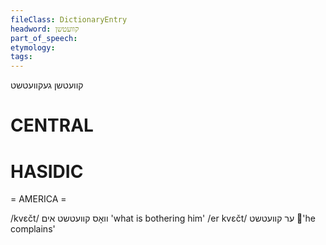```yaml
---
fileClass: DictionaryEntry
headword: קוועטשן
part_of_speech: 
etymology: 
tags: 
---
```

קוועטשן
געקוועטשט

CENTRAL
========

HASIDIC
=======
= AMERICA = 

/kvɛčt/ וואָס קוועטשט אים 'what is bothering him'
/er kvɛčt/ ער קוועטשט 'he complains'